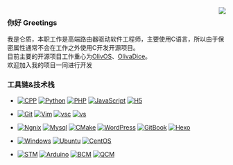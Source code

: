 <a href="#">
<img align="right" src="https://github-readme-stats.vercel.app/api?username=lunzhiPenxil&theme=nord">
</a>

### 你好 Greetings
我是仑质，本职工作是高端路由器驱动软件工程师，主要使用C语言，所以由于保密属性通常不会在工作之外使用C开发开源项目。  
目前主要的开源项目工作重心为[OlivOS](https://github.com/OlivOS-Team/OlivOS)、[OlivaDice](https://github.com/OlivOS-Team/OlivaDiceCore)。  
欢迎加入我的项目一同进行开发

### 工具链&技术栈
  - [![CPP](https://img.shields.io/badge/-C++-00599C?style=flat-square&logo=C%2B%2B&logoColor=white)](http://www.cplusplus.com/)  [![Python](https://img.shields.io/badge/-Python-3776AB?style=flat-square&logo=Python&logoColor=white)](https://www.python.org/)  [![PHP](https://img.shields.io/badge/-PHP-777BB4?style=flat-square&logo=PHP&logoColor=white)](https://www.php.net/)  [![JavaScript](https://img.shields.io/badge/-JavaScript-F7DF1E?style=flat-square&logo=JavaScript&logoColor=white)](https://www.javascript.com/)  [![H5](https://img.shields.io/badge/-HTML5-E34F26?style=flat-square&logo=HTML5&logoColor=white)](http://www.w3.org/TR/html5/)

  - [![Git](https://img.shields.io/badge/-Git-f05032?style=flat-square&logo=git&logoColor=white)](https://git-scm.com/)  [![Vim](https://img.shields.io/badge/-Vim-019733?style=flat-square&logo=Vim&logoColor=white)](https://www.vim.org/)  [![vsc](https://img.shields.io/badge/-Visual%20Studio%20Code-007ACC?style=flat-square&logo=Visual%20Studio%20Code&logoColor=white)](https://code.visualstudio.com/)  [![vs](https://img.shields.io/badge/-Visual%20Studio-5C2D91?style=flat-square&logo=Visual%20Studio&logoColor=white)](https://visualstudio.microsoft.com/)

  - [![Ngnix](https://img.shields.io/badge/-Nginx-009639?style=flat-square&logo=NGINX&logoColor=white)](https://nginx.org/)  [![Mysql](https://img.shields.io/badge/-MySQL-4479A1?style=flat-square&logo=MySQL&logoColor=white)](https://www.mysql.com/)  [![CMake](https://img.shields.io/badge/-CMake-064F8C?style=flat-square&logo=CMake&logoColor=white)](https://cmake.org/)  [![WordPress](https://img.shields.io/badge/-WordPress-21759B?style=flat-square&logo=WordPress&logoColor=white)](https://wordpress.org/)  [![GitBook](https://img.shields.io/badge/-GitBook-3884FF?style=flat-square&logo=GitBook&logoColor=white)](https://www.gitbook.com/)  [![Hexo](https://img.shields.io/badge/-Hexo-0E83CD?style=flat-square&logo=Hexo&logoColor=white)](https://hexo.io/)

  - [![Windows](https://img.shields.io/badge/Windows10-0078d7?style=flat-square&logo=windows&logoColor=fff)](https://blogs.windows.com/)  [![Ubuntu](https://img.shields.io/badge/-Ubuntu-E95420?style=flat-square&logo=Ubuntu&logoColor=white)](https://ubuntu.com/)  [![CentOS](https://img.shields.io/badge/-CentOS-262577?style=flat-square&logo=CentOS&logoColor=white)](https://www.centos.org/)

  - [![STM](https://img.shields.io/badge/STM32-03234B?style=flat-square&logo=STMicroelectronics&logoColor=fff)](https://www.st.com/)  [![Arduino](https://img.shields.io/badge/Arduino-00979D?style=flat-square&logo=Arduino&logoColor=fff)](https://www.arduino.cc/)  [![BCM](https://img.shields.io/badge/BCM-CC092F?style=flat-square&logo=Broadcom&logoColor=fff)](https://www.broadcom.com/)  [![QCM](https://img.shields.io/badge/Qualcomm-3253DC?style=flat-square&logo=Qualcomm&logoColor=fff)](https://www.qualcomm.com/)


